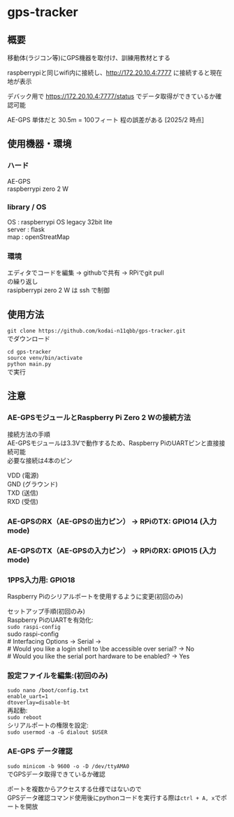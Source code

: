 # gps-tracker
## 概要
移動体(ラジコン等)にGPS機器を取付け、訓練用教材とする

raspberrypiと同じwifi内に接続し、http://172.20.10.4:7777 に接続すると現在地が表示

デバック用で https://172.20.10.4:7777/status でデータ取得ができているか確認可能

AE-GPS 単体だと 30.5m = 100フィート 程の誤差がある [2025/2 時点]

## 使用機器・環境
### ハード
AE-GPS\
raspberrypi zero 2 W

### library / OS
OS : raspberrypi OS legacy 32bit lite\
server : flask\
map : openStreatMap

### 環境
エディタでコードを編集 -> githubで共有 -> RPiでgit pull\
の繰り返し\
rasipberrypi zero 2 W は ssh で制御

## 使用方法
`git clone https://github.com/kodai-n11qbb/gps-tracker.git`\
でダウンロード

`cd gps-tracker`\
`source venv/bin/activate`\
`python main.py`\
で実行

## 注意
### AE-GPSモジュールとRaspberry Pi Zero 2 Wの接続方法
接続方法の手順\
AE-GPSモジュールは3.3Vで動作するため、Raspberry PiのUARTピンと直接接続可能\
必要な接続は4本のピン

VDD (電源)\
GND (グラウンド)\
TXD (送信)\
RXD (受信)

### AE-GPSのRX（AE-GPSの出力ピン） → RPiのTX: GPIO14 (入力 mode)
### AE-GPSのTX（AE-GPSの入力ピン） → RPiのRX: GPIO15 (入力 mode)
### 1PPS入力用: GPIO18
Raspberry Piのシリアルポートを使用するように変更(初回のみ)

セットアップ手順(初回のみ)\
Raspberry PiのUARTを有効化:\
`sudo raspi-config`\
sudo raspi-config\
\# Interfacing Options → Serial → \
\# Would you like a login shell to \be accessible over serial? → No\
\# Would you like the serial port hardware to be enabled? → Yes

### 設定ファイルを編集:(初回のみ)
`sudo nano /boot/config.txt`\
`enable_uart=1`\
`dtoverlay=disable-bt`\
再起動:\
`sudo reboot`\
シリアルポートの権限を設定:\
`sudo usermod -a -G dialout $USER`

### AE-GPS データ確認
`sudo minicom -b 9600 -o -D /dev/ttyAMA0`\
でGPSデータ取得できているか確認

ポートを複数からアクセスする仕様ではないので\
GPSデータ確認コマンド使用後にpythonコードを実行する際は`ctrl + A, x`でポートを開放

